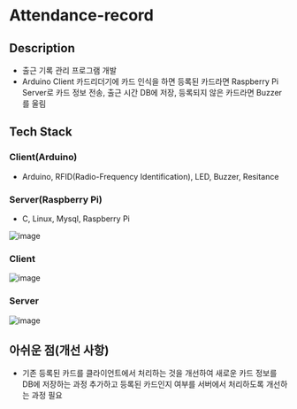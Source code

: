# Attendance-record

## Description
- 출근 기록 관리 프로그램 개발
- Arduino Client 카드리더기에 카드 인식을 하면 등록된 카드라면 Raspberry Pi Server로 카드 정보 전송, 출근 시간 DB에 저장, 등록되지 않은 카드라면 Buzzer를 울림

## Tech Stack
 ### Client(Arduino)
  - Arduino, RFID(Radio-Frequency Identification), LED, Buzzer, Resitance
 ### Server(Raspberry Pi)
  - C, Linux, Mysql, Raspberry Pi

![image](https://user-images.githubusercontent.com/76929823/113664832-6c172500-96e7-11eb-847a-8048d257b5f3.png)

### Client
![image](https://user-images.githubusercontent.com/76929823/113664683-278b8980-96e7-11eb-8de1-f6b9487a46fd.png)

### Server
![image](https://user-images.githubusercontent.com/76929823/113665039-c4e6bd80-96e7-11eb-8940-59a4ff9cc073.png)


## 아쉬운 점(개선 사항)
- 기존 등록된 카드를 클라이언트에서 처리하는 것을 개선하여 새로운 카드 정보를 DB에 저장하는 과정 추가하고 등록된 카드인지 여부를 서버에서 처리하도록 개선하는 과정 필요




